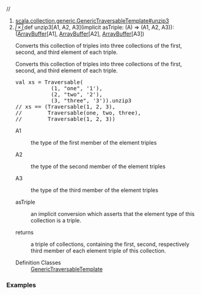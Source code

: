 //
<ol>
<li><a href="https://www.scala-lang.org/api/2.12.3/scala/collection/mutable/ArrayBuffer.html#unzip3[A1,A2,A3](implicitasTriple:A=>(A1,A2,A3)):(CC[A1],CC[A2],CC[A3])">scala.collection.generic.GenericTraversableTemplate#unzip3</a></li>
<li name="scala.collection.generic.GenericTraversableTemplate#unzip3" visbl="pub" class="indented0 " data-isabs="false" fullcomment="yes" group="Ungrouped"> <a id="unzip3[A1,A2,A3](implicitasTriple:A=>(A1,A2,A3)):(CC[A1],CC[A2],CC[A3])"></a><a id="unzip3[A1,A2,A3]((A)⇒(A1,A2,A3)):(ArrayBuffer[A1],ArrayBuffer[A2],ArrayBuffer[A3])"></a> <span class="permalink"> <a href="../../../scala/collection/mutable/ArrayBuffer.html#unzip3[A1,A2,A3](implicitasTriple:A=>(A1,A2,A3)):(CC[A1],CC[A2],CC[A3])" title="Permalink"> <i class="material-icons"></i> </a> </span> <span class="modifier_kind"> <span class="modifier"></span> <span class="kind">def</span> </span> <span class="symbol"> <span class="name">unzip3</span><span class="tparams">[<span name="A1">A1</span>, <span name="A2">A2</span>, <span name="A3">A3</span>]</span><span class="params">(<span class="implicit">implicit </span><span name="asTriple">asTriple: (<span class="extype" name="scala.collection.mutable.ArrayBuffer.A">A</span>) ⇒ (<span class="extype" name="scala.collection.generic.GenericTraversableTemplate.unzip3.A1">A1</span>, <span class="extype" name="scala.collection.generic.GenericTraversableTemplate.unzip3.A2">A2</span>, <span class="extype" name="scala.collection.generic.GenericTraversableTemplate.unzip3.A3">A3</span>)</span>)</span><span class="result">: (<a href="" class="extype" name="scala.collection.mutable.ArrayBuffer">ArrayBuffer</a>[<span class="extype" name="scala.collection.generic.GenericTraversableTemplate.unzip3.A1">A1</span>], <a href="" class="extype" name="scala.collection.mutable.ArrayBuffer">ArrayBuffer</a>[<span class="extype" name="scala.collection.generic.GenericTraversableTemplate.unzip3.A2">A2</span>], <a href="" class="extype" name="scala.collection.mutable.ArrayBuffer">ArrayBuffer</a>[<span class="extype" name="scala.collection.generic.GenericTraversableTemplate.unzip3.A3">A3</span>])</span> </span> <p class="shortcomment cmt">Converts this collection of triples into three collections of the first, second, and third element of each triple.</p>
 <div class="fullcomment">
  <div class="comment cmt">
   <p>Converts this collection of triples into three collections of the first, second, and third element of each triple.</p>
   <pre><span class="kw">val</span> xs = Traversable(
           (<span class="num">1</span>, <span class="lit">"one"</span>, <span class="lit">'1'</span>),
           (<span class="num">2</span>, <span class="lit">"two"</span>, <span class="lit">'2'</span>),
           (<span class="num">3</span>, <span class="lit">"three"</span>, <span class="lit">'3'</span>)).unzip3
<span class="cmt">// xs == (Traversable(1, 2, 3),</span>
<span class="cmt">//        Traversable(one, two, three),</span>
<span class="cmt">//        Traversable(1, 2, 3))</span></pre>
  </div>
  <dl class="paramcmts block">
   <dt class="tparam">
    A1
   </dt>
   <dd class="cmt">
    <p>the type of the first member of the element triples</p>
   </dd>
   <dt class="tparam">
    A2
   </dt>
   <dd class="cmt">
    <p>the type of the second member of the element triples</p>
   </dd>
   <dt class="tparam">
    A3
   </dt>
   <dd class="cmt">
    <p>the type of the third member of the element triples</p>
   </dd>
   <dt class="param">
    asTriple
   </dt>
   <dd class="cmt">
    <p>an implicit conversion which asserts that the element type of this collection is a triple.</p>
   </dd>
   <dt>
    returns
   </dt>
   <dd class="cmt">
    <p>a triple of collections, containing the first, second, respectively third member of each element triple of this collection.</p>
   </dd>
  </dl>
  <dl class="attributes block"> 
   <dt>
    Definition Classes
   </dt>
   <dd>
    <a href="../generic/GenericTraversableTemplate.html" class="extype" name="scala.collection.generic.GenericTraversableTemplate">GenericTraversableTemplate</a>
   </dd>
  </dl>
 </div> </li>
        </ol>


### Examples















